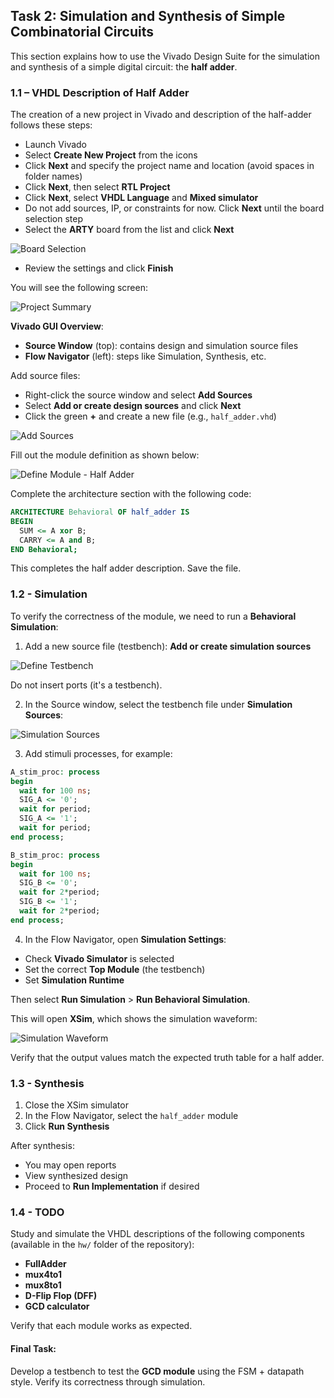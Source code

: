 ## Task 2: Simulation and Synthesis of Simple Combinatorial Circuits

This section explains how to use the Vivado Design Suite for the simulation and synthesis of a simple digital circuit: the **half adder**.

### 1.1 – VHDL Description of Half Adder

The creation of a new project in Vivado and description of the half-adder follows these steps:

* Launch Vivado
* Select **Create New Project** from the icons
* Click **Next** and specify the project name and location (avoid spaces in folder names)
* Click **Next**, then select **RTL Project**
* Click **Next**, select **VHDL Language** and **Mixed simulator**
* Do not add sources, IP, or constraints for now. Click **Next** until the board selection step
* Select the **ARTY** board from the list and click **Next**

![Board Selection](img/board_selection.png)

* Review the settings and click **Finish**

You will see the following screen:

![Project Summary](img/project_summary.png)

**Vivado GUI Overview**:

* **Source Window** (top): contains design and simulation source files
* **Flow Navigator** (left): steps like Simulation, Synthesis, etc.

Add source files:

* Right-click the source window and select **Add Sources**
* Select **Add or create design sources** and click **Next**
* Click the green **+** and create a new file (e.g., `half_adder.vhd`)

![Add Sources](img/add_sources.png)

Fill out the module definition as shown below:

![Define Module - Half Adder](img/define_half_adder.png)

Complete the architecture section with the following code:

```vhdl
ARCHITECTURE Behavioral OF half_adder IS
BEGIN
  SUM <= A xor B;
  CARRY <= A and B;
END Behavioral;
```

This completes the half adder description. Save the file.

### 1.2 - Simulation

To verify the correctness of the module, we need to run a **Behavioral Simulation**:

1. Add a new source file (testbench): **Add or create simulation sources**

![Define Testbench](img/define_tb.png)

Do not insert ports (it's a testbench).

2. In the Source window, select the testbench file under **Simulation Sources**:

![Simulation Sources](img/sim_sources.png)

3. Add stimuli processes, for example:

```vhdl
A_stim_proc: process
begin
  wait for 100 ns;
  SIG_A <= '0';
  wait for period;
  SIG_A <= '1';
  wait for period;
end process;

B_stim_proc: process
begin
  wait for 100 ns;
  SIG_B <= '0';
  wait for 2*period;
  SIG_B <= '1';
  wait for 2*period;
end process;
```

4. In the Flow Navigator, open **Simulation Settings**:

* Check **Vivado Simulator** is selected
* Set the correct **Top Module** (the testbench)
* Set **Simulation Runtime**

Then select **Run Simulation** > **Run Behavioral Simulation**.

This will open **XSim**, which shows the simulation waveform:

![Simulation Waveform](img/sim_waveform.png)

Verify that the output values match the expected truth table for a half adder.

### 1.3 - Synthesis

1. Close the XSim simulator
2. In the Flow Navigator, select the `half_adder` module
3. Click **Run Synthesis**

After synthesis:

* You may open reports
* View synthesized design
* Proceed to **Run Implementation** if desired

### 1.4 - TODO

Study and simulate the VHDL descriptions of the following components (available in the `hw/` folder of the repository):

* **FullAdder**
* **mux4to1**
* **mux8to1**
* **D-Flip Flop (DFF)**
* **GCD calculator**

Verify that each module works as expected.

#### Final Task:

Develop a testbench to test the **GCD module** using the FSM + datapath style. Verify its correctness through simulation.
